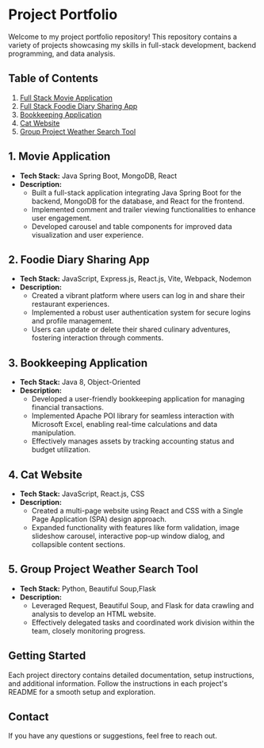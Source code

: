 # Project Portfolio

Welcome to my project portfolio repository! This repository contains a variety of projects showcasing my skills in full-stack development, backend programming, and data analysis.

## Table of Contents

1. [Full Stack Movie Application](#1-full-stack-movie-application)
2. [Full Stack Foodie Diary Sharing App](#2-full-stack-foodie-diary-sharing-app)
3. [Bookkeeping Application](#3-bookkeeping-application)
4. [Cat Website](#4-cat-website)
5. [Group Project Weather Search Tool](#5-group-project-weather-search-tool)

## 1. Movie Application

- **Tech Stack:** Java Spring Boot, MongoDB, React
- **Description:**
  - Built a full-stack application integrating Java Spring Boot for the backend, MongoDB for the database, and React for the frontend.
  - Implemented comment and trailer viewing functionalities to enhance user engagement.
  - Developed carousel and table components for improved data visualization and user experience.

## 2. Foodie Diary Sharing App

- **Tech Stack:** JavaScript, Express.js, React.js, Vite, Webpack, Nodemon
- **Description:**
  - Created a vibrant platform where users can log in and share their restaurant experiences.
  - Implemented a robust user authentication system for secure logins and profile management.
  - Users can update or delete their shared culinary adventures, fostering interaction through comments.

## 3. Bookkeeping Application

- **Tech Stack:** Java 8, Object-Oriented
- **Description:**
  - Developed a user-friendly bookkeeping application for managing financial transactions.
  - Implemented Apache POI library for seamless interaction with Microsoft Excel, enabling real-time calculations and data manipulation.
  - Effectively manages assets by tracking accounting status and budget utilization.

## 4. Cat Website

- **Tech Stack:** JavaScript, React.js, CSS
- **Description:**
  - Created a multi-page website using React and CSS with a Single Page Application (SPA) design approach.
  - Expanded functionality with features like form validation, image slideshow carousel, interactive pop-up window dialog, and collapsible content sections.

## 5. Group Project Weather Search Tool

- **Tech Stack:** Python, Beautiful Soup,Flask
- **Description:**
  - Leveraged Request, Beautiful Soup, and Flask for data crawling and analysis to develop an HTML website.
  - Effectively delegated tasks and coordinated work division within the team, closely monitoring progress.

## Getting Started

Each project directory contains detailed documentation, setup instructions, and additional information. Follow the instructions in each project's README for a smooth setup and exploration.

## Contact

If you have any questions or suggestions, feel free to reach out.
